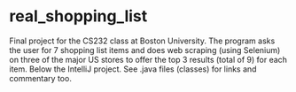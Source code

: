 # real_shopping_list
Final project for the CS232 class at Boston University. The program asks the user for 7 shopping list items and does web scraping (using Selenium) on three of the major US stores to offer the top 3 results (total of 9) for each item. Below the IntelliJ project. See .java files (classes) for links and commentary too.
